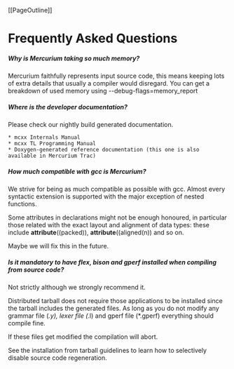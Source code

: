 [[PageOutline]]

# Frequently Asked Questions
##### Why is Mercurium taking so much memory?
Mercurium faithfully represents input source code, this means keeping lots of extra details that usually a compiler would disregard. You can get a breakdown of used memory using --debug-flags=memory_report

##### Where is the developer documentation?

Please check our nightly build generated documentation.

    * mcxx Internals Manual
    * mcxx TL Programming Manual
    * Doxygen-generated reference documentation (this one is also available in Mercurium Trac)

##### How much compatible with gcc is Mercurium?

We strive for being as much compatible as possible with gcc. Almost every syntactic extension is supported with the major exception of nested functions.

Some attributes in declarations might not be enough honoured, in particular those related with the exact layout and alignment of data types: these include __attribute__((packed)), __attribute__((aligned(n)) and so on.

Maybe we will fix this in the future.

##### Is it mandatory to have flex, bison and gperf installed when compiling from source code?

Not strictly although we strongly recommend it.

Distributed tarball does not require those applications to be installed since the tarball includes the generated files. As long as you do not modify any grammar file (*.y), lexer file (*.l) and gperf file (*.gperf) everything should compile fine.

If these files get modified the compilation will abort.

See the installation from tarball guidelines to learn how to selectively disable source code regeneration.

